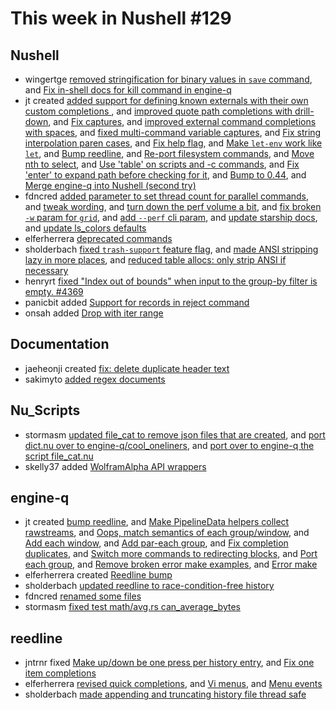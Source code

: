 # This week in Nushell #129

## Nushell

- wingertge [removed stringification for binary values in `save` command](https://github.com/nushell/nushell/pull/4428), and [Fix in-shell docs for kill command in engine-q](https://github.com/nushell/nushell/pull/4393)
- jt created [added support for defining known externals with their own custom completions ](https://github.com/nushell/nushell/pull/4425), and [improved quote path completions with drill-down](https://github.com/nushell/nushell/pull/4422), and [Fix captures](https://github.com/nushell/nushell/pull/4421), and [improved external command completions with spaces](https://github.com/nushell/nushell/pull/4420), and [fixed multi-command variable captures](https://github.com/nushell/nushell/pull/4413), and [Fix string interpolation paren cases](https://github.com/nushell/nushell/pull/4410), and [Fix help flag](https://github.com/nushell/nushell/pull/4398), and [Make `let-env` work like `let`](https://github.com/nushell/nushell/pull/4389), and [Bump reedline](https://github.com/nushell/nushell/pull/4388), and [Re-port filesystem commands](https://github.com/nushell/nushell/pull/4387), and [Move nth to select](https://github.com/nushell/nushell/pull/4385), and [Use 'table' on scripts and -c commands](https://github.com/nushell/nushell/pull/4377), and [Fix 'enter' to expand path before checking for it](https://github.com/nushell/nushell/pull/4370), and [Bump to 0.44](https://github.com/nushell/nushell/pull/4365), and [Merge engine-q into Nushell (second try)](https://github.com/nushell/nushell/pull/4364)
- fdncred [added parameter to set thread count for parallel commands](https://github.com/nushell/nushell/pull/4424), and [tweak wording](https://github.com/nushell/nushell/pull/4415), and [turn down the perf volume a bit](https://github.com/nushell/nushell/pull/4412), and [fix broken `-w` param for `grid`](https://github.com/nushell/nushell/pull/4397), and [add `--perf` cli param](https://github.com/nushell/nushell/pull/4391), and [update starship docs](https://github.com/nushell/nushell/pull/4375), and [update ls_colors defaults](https://github.com/nushell/nushell/pull/4371)
- elferherrera [deprecated commands](https://github.com/nushell/nushell/pull/4405)
- sholderbach [fixed `trash-support` feature flag](https://github.com/nushell/nushell/pull/4394), and [made ANSI stripping lazy in more places](https://github.com/nushell/nushell/pull/4380), and [reduced table allocs: only strip ANSI if necessary](https://github.com/nushell/nushell/pull/4378)
- henryrt [fixed "Index out of bounds" when input to the group-by filter is empty. #4369](https://github.com/nushell/nushell/pull/4382)
- panicbit added [Support for records in reject command](https://github.com/nushell/nushell/pull/4373)
- onsah added [Drop with iter range](https://github.com/nushell/nushell/pull/4242)

## Documentation

- jaeheonji created [fix: delete duplicate header text](https://github.com/nushell/nushell.github.io/pull/219)
- sakimyto [added regex documents](https://github.com/nushell/nushell.github.io/pull/218)

## Nu_Scripts

- stormasm [updated file_cat to remove json files that are created](https://github.com/nushell/nu_scripts/pull/143), and [port dict.nu over to engine-q/cool_oneliners](https://github.com/nushell/nu_scripts/pull/142), and [port over to engine-q the script file_cat.nu](https://github.com/nushell/nu_scripts/pull/141)
- skelly37 added [WolframAlpha API wrappers](https://github.com/nushell/nu_scripts/pull/140)

## engine-q

- jt created [bump reedline](https://github.com/nushell/engine-q/pull/970), and [Make PipelineData helpers collect rawstreams](https://github.com/nushell/engine-q/pull/969), and [Oops, match semantics of each group/window](https://github.com/nushell/engine-q/pull/967), and [Add each window](https://github.com/nushell/engine-q/pull/966), and [Add par-each group](https://github.com/nushell/engine-q/pull/965), and [Fix completion duplicates](https://github.com/nushell/engine-q/pull/964), and [Switch more commands to redirecting blocks](https://github.com/nushell/engine-q/pull/956), and [Port each group](https://github.com/nushell/engine-q/pull/953), and [Remove broken error make examples](https://github.com/nushell/engine-q/pull/951), and [Error make](https://github.com/nushell/engine-q/pull/948)
- elferherrera created [Reedline bump](https://github.com/nushell/engine-q/pull/962)
- sholderbach [updated reedline to race-condition-free history](https://github.com/nushell/engine-q/pull/955)
- fdncred [renamed some files](https://github.com/nushell/engine-q/pull/952)
- stormasm [fixed test math/avg.rs can_average_bytes](https://github.com/nushell/engine-q/pull/946)

## reedline

- jntrnr fixed [Make up/down be one press per history entry](https://github.com/nushell/reedline/pull/306), and [Fix one item completions](https://github.com/nushell/reedline/pull/304)
- elferherrera [revised quick completions](https://github.com/nushell/reedline/pull/305), and [Vi menus](https://github.com/nushell/reedline/pull/303), and [Menu events](https://github.com/nushell/reedline/pull/302)
- sholderbach [made appending and truncating history file thread safe](https://github.com/nushell/reedline/pull/299)
